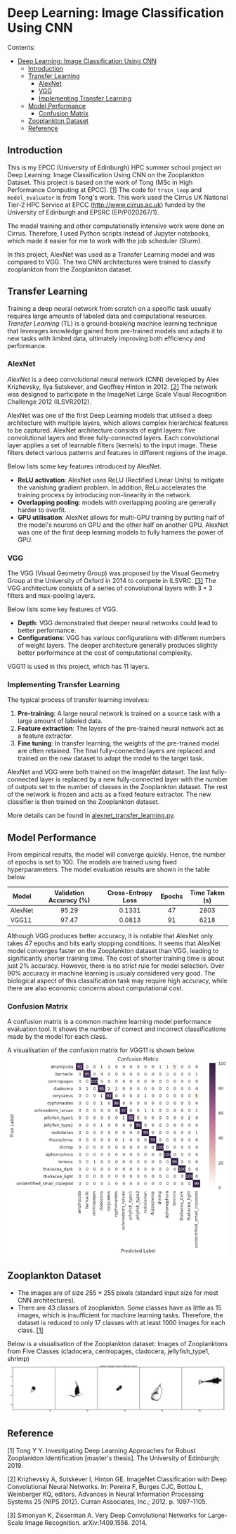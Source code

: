 # Deep Learning: Image Classification Using CNN

Contents:

- [Deep Learning: Image Classification Using CNN](#deep-learning-image-classification-using-cnn)
  - [Introduction](#introduction)
  - [Transfer Learning](#transfer-learning)
    - [AlexNet](#alexnet)
    - [VGG](#vgg)
    - [Implementing Transfer Learning](#implementing-transfer-learning)
  - [Model Performance](#model-performance)
    - [Confusion Matrix](#confusion-matrix)
  - [Zooplankton Dataset](#zooplankton-dataset)
  - [Reference](#reference)

## Introduction

This is my EPCC (University of Edinburgh) HPC summer school project on Deep Learning: Image Classification Using CNN on the Zooplankton Dataset.
This project is based on the work of Tong (MSc in High Performance Computing at EPCC). [[1]](#reference) The code for `train_loop` and `model_evaluator` is from Tong's work.
This work used the Cirrus UK National Tier-2 HPC Service at EPCC (http://www.cirrus.ac.uk) funded by the University of Edinburgh and EPSRC (EP/P020267/1).

The model training and other computationally intensive work were done on Cirrus. Therefore, I used Python scripts instead of Jupyter notebooks, which made it easier for me to work with the job scheduler (Slurm).

In this project, AlexNet was used as a Transfer Learning model and was compared to VGG. The two CNN architectures were trained to classify zooplankton from the Zooplankton dataset.

## Transfer Learning

Training a deep neural network from scratch on a specific task usually requires large amounts of labeled data and computational resources. *Transfer Learning* (TL) is a ground-breaking machine learning technique that leverages knowledge gained from pre-trained models and adapts it to new tasks with limited data, ultimately improving both efficiency and performance.

### AlexNet

*AlexNet* is a deep convolutional neural network (CNN) developed by Alex Krizhevsky, Ilya Sutskever, and Geoffrey Hinton in 2012. [[2]](#reference) The network was designed to participate in the ImageNet Large Scale Visual Recognition Challenge 2012 (ILSVR2012).

AlexNet was one of the first Deep Learning models that utilised a deep architecture with multiple layers, which allows complex hierarchical features to be captured. AlexNet architecture consists of eight layers: five convolutional layers and three fully-connected layers. Each convolutional layer applies a set of learnable filters (kernels) to the input image. These filters detect various patterns and features in different regions of the image.

Below lists some key features introduced by AlexNet.

- **ReLU activation**: AlexNet uses ReLU (Rectified Linear Units) to mitigate the vanishing gradient problem. In addition, ReLu accelerates the training process by introducing non-linearity in the network.
- **Overlapping pooling**: models with overlapping pooling are generally harder to overfit.
- **GPU utilisation**: AlexNet allows for multi-GPU training by putting half of the model's neurons on GPU and the other half on another GPU. AlexNet was one of the first deep learning models to fully harness the power of GPU.

### VGG

The VGG (Visual Geometry Group) was proposed by the Visual Geometry Group at the University of Oxford in 2014 to compete in ILSVRC. [[3]](#reference) The VGG architecture consists of a series of convolutional layers with $3 \times 3$ filters and max-pooling layers.

Below lists some key features of VGG.

- **Depth**: VGG demonstrated that deeper neural networks could lead to better performance.
- **Configurations**: VGG has various configurations with different numbers of weight layers. The deeper architecture generally produces slightly better performance at the cost of computational complexity.

VGG11 is used in this project, which has 11 layers.

### Implementing Transfer Learning

The typical process of transfer learning involves:

1. **Pre-training**: A large neural network is trained on a source task with a large amount of labeled data.
2. **Feature extraction**: The layers of the pre-trained neural network act as a feature extractor.
3. **Fine tuning**: In transfer learning, the weights of the pre-trained model are often retained. The final fully-connected layers are replaced and trained on the new dataset to adapt the model to the target task.

AlexNet and VGG were both trained on the ImageNet dataset. The last fully-connected layer is replaced by a new fully-connected layer with the number of outputs set to the number of classes in the Zooplankton dataset. The rest of the network is frozen and acts as a fixed feature extractor. The new classifier is then trained on the Zooplankton dataset.

More details can be found in [alexnet_transfer_learning.py](https://github.com/liyiyan128/EPCC-HPC-Deep-Learning-Plankton-Classification/blob/main/src/alexnet_transfer_learning.py).

## Model Performance

From empirical results, the model will converge quickly. Hence, the number of epochs is set to 100. The models are trained using fixed hyperparameters. The model evaluation results are shown in the table below.

| Model   | Validation Accuracy (%) | Cross-Entropy Loss | Epochs | Time Taken (s) |
| ---     | :---:                   | :---:              | :---:  | :---:          |
| AlexNet | 95.29                   | 0.1331             | 47     | 2803           |
| VGG11   | 97.47                   | 0.0813             | 91     | 6218           |

Although VGG produces better accuracy, it is notable that AlexNet only takes 47 epochs and hits early stopping conditions. It seems that AlexNet model converges faster on the Zooplankton dataset than VGG, leading to significantly shorter training time. The cost of shorter training time is about just 2% accuracy. However, there is no strict rule for model selection. Over 90% accuracy in machine learning is usualy considered very good. The biological aspect of this classification task may require high accuracy, while there are also economic concerns about computational cost.

### Confusion Matrix

A confusion matrix is a common machine learning model performance evaluation tool. It shows the number of correct and incorrect classifications made by the model for each class.

A visualisation of the confusion matrix for VGG11 is shown below.
![vgg11_confusion_matrix](https://github.com/liyiyan128/EPCC-HPC-Deep-Learning-Plankton-Classification/blob/main/src/vgg_confusion_matrix.png "Fig 1. VGG11 Confusion Matrix")

## Zooplankton Dataset

- The images are of size $255 \times 255$ pixels (standard input size for most CNN architectures).
- There are 43 classes of zooplankton. Some classes have as little as 15 images, which is insufficient for machine learning tasks. Therefore, the dataset is reduced to only 17 classes with at least 1000 images for each class. [[1]](#reference)

Below is a visualisation of the Zooplankton dataset: Images of Zooplanktons from Five Classes (cladocera, centropages, cladocera, jellyfish_type1, shrimp)
![planktons](https://github.com/liyiyan128/EPCC-HPC-Deep-Learning-Plankton-Classification/blob/main/src/planktons.png "Fig 2. Images of Zooplanktons from Five Classes.")

## Reference

[1] Tong Y Y. Investigating Deep Learning Approaches for Robust Zooplankton Identification [master's thesis]. The University of Edinburgh; 2019.

[2] Krizhevsky A, Sutskever I, Hinton GE. ImageNet Classification with Deep Convolutional Neural Networks. In: Pereira F, Burges CJC, Bottou L, Weinberger KQ, editors. Advances in Neural Information Processing Systems 25 (NIPS 2012). Curran Associates, Inc.; 2012. p. 1097–1105.

[3] Simonyan K, Zisserman A. Very Deep Convolutional Networks for Large-Scale Image Recognition. arXiv:1409.1556. 2014.
